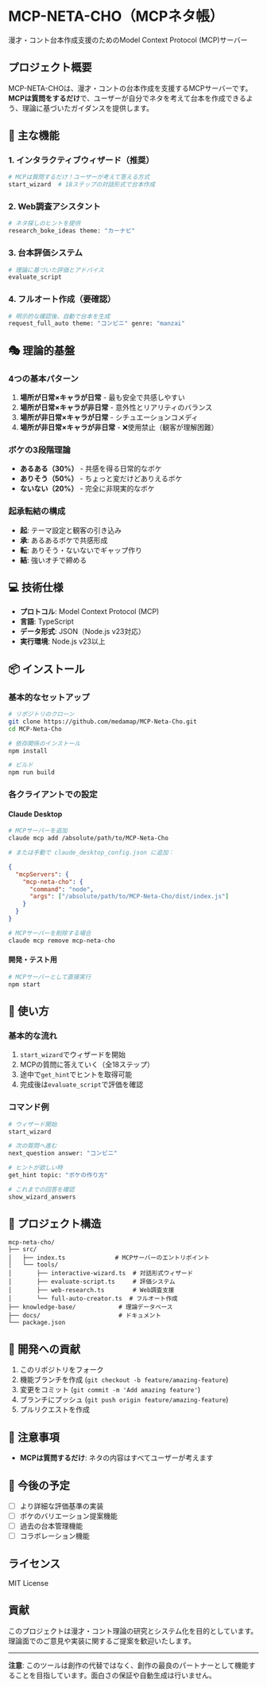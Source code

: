 # MCP-NETA-CHO（MCPネタ帳）

漫才・コント台本作成支援のためのModel Context Protocol (MCP)サーバー

## プロジェクト概要

MCP-NETA-CHOは、漫才・コントの台本作成を支援するMCPサーバーです。**MCPは質問をするだけ**で、ユーザーが自分でネタを考えて台本を作成できるよう、理論に基づいたガイダンスを提供します。

## 🎯 主な機能

### 1. インタラクティブウィザード（推奨）
```bash
# MCPは質問するだけ！ユーザーが考えて答える方式
start_wizard  # 18ステップの対話形式で台本作成
```

### 2. Web調査アシスタント
```bash
# ネタ探しのヒントを提供
research_boke_ideas theme: "カーナビ"
```

### 3. 台本評価システム
```bash
# 理論に基づいた評価とアドバイス
evaluate_script
```

### 4. フルオート作成（要確認）
```bash
# 明示的な確認後、自動で台本を生成
request_full_auto theme: "コンビニ" genre: "manzai"
```

## 🎭 理論的基盤

### 4つの基本パターン
1. **場所が日常×キャラが日常** - 最も安全で共感しやすい
2. **場所が日常×キャラが非日常** - 意外性とリアリティのバランス
3. **場所が非日常×キャラが日常** - シチュエーションコメディ
4. **場所が非日常×キャラが非日常** - ❌使用禁止（観客が理解困難）

### ボケの3段階理論
- **あるある（30%）** - 共感を得る日常的なボケ
- **ありそう（50%）** - ちょっと変だけどありえるボケ
- **ないない（20%）** - 完全に非現実的なボケ

### 起承転結の構成
- **起**: テーマ設定と観客の引き込み
- **承**: あるあるボケで共感形成
- **転**: ありそう・ないないでギャップ作り
- **結**: 強いオチで締める

## 💻 技術仕様

- **プロトコル**: Model Context Protocol (MCP)
- **言語**: TypeScript
- **データ形式**: JSON（Node.js v23対応）
- **実行環境**: Node.js v23以上

## 📦 インストール

### 基本的なセットアップ

```bash
# リポジトリのクローン
git clone https://github.com/medamap/MCP-Neta-Cho.git
cd MCP-Neta-Cho

# 依存関係のインストール
npm install

# ビルド
npm run build
```

### 各クライアントでの設定

#### Claude Desktop
```bash
# MCPサーバーを追加
claude mcp add /absolute/path/to/MCP-Neta-Cho

# または手動で claude_desktop_config.json に追加：
```
```json
{
  "mcpServers": {
    "mcp-neta-cho": {
      "command": "node",
      "args": ["/absolute/path/to/MCP-Neta-Cho/dist/index.js"]
    }
  }
}
```

```bash
# MCPサーバーを削除する場合
claude mcp remove mcp-neta-cho
```

#### 開発・テスト用
```bash
# MCPサーバーとして直接実行
npm start
```

## 🚀 使い方

### 基本的な流れ
1. `start_wizard`でウィザードを開始
2. MCPの質問に答えていく（全18ステップ）
3. 途中で`get_hint`でヒントを取得可能
4. 完成後は`evaluate_script`で評価を確認

### コマンド例
```bash
# ウィザード開始
start_wizard

# 次の質問へ進む
next_question answer: "コンビニ"

# ヒントが欲しい時
get_hint topic: "ボケの作り方"

# これまでの回答を確認
show_wizard_answers
```

## 📂 プロジェクト構造

```
mcp-neta-cho/
├── src/
│   ├── index.ts              # MCPサーバーのエントリポイント
│   └── tools/
│       ├── interactive-wizard.ts  # 対話形式ウィザード
│       ├── evaluate-script.ts     # 評価システム
│       ├── web-research.ts        # Web調査支援
│       └── full-auto-creator.ts  # フルオート作成
├── knowledge-base/            # 理論データベース
├── docs/                      # ドキュメント
└── package.json
```

## 🤝 開発への貢献

1. このリポジトリをフォーク
2. 機能ブランチを作成 (`git checkout -b feature/amazing-feature`)
3. 変更をコミット (`git commit -m 'Add amazing feature'`)
4. ブランチにプッシュ (`git push origin feature/amazing-feature`)
5. プルリクエストを作成

## 📝 注意事項

- **MCPは質問するだけ**: ネタの内容はすべてユーザーが考えます

## 🔄 今後の予定

- [ ] より詳細な評価基準の実装
- [ ] ボケのバリエーション提案機能
- [ ] 過去の台本管理機能
- [ ] コラボレーション機能

## ライセンス

MIT License

## 貢献

このプロジェクトは漫才・コント理論の研究とシステム化を目的としています。理論面でのご意見や実装に関するご提案を歓迎いたします。

---

**注意**: このツールは創作の代替ではなく、創作の最良のパートナーとして機能することを目指しています。面白さの保証や自動生成は行いません。